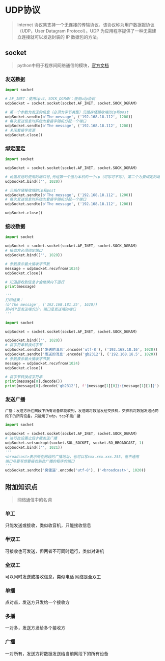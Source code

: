 # UDP协议

> Internet 协议集支持一个无连接的传输协议，该协议称为用户数据报协议（UDP，User Datagram Protocol）。UDP 为应用程序提供了一种无需建立连接就可以发送封装的 IP 数据包的方法。

## socket

> python中用于程序间网络通信的模块，[官方文档](https://docs.python.org/zh-cn/3/library/socket.html?highlight=socket)

### 发送数据

```py
import socket

# AF_INET：使用ipv4，SOCK_DGRAM：使用udp协议
udpSocket = socket.socket(socket.AF_INET, socket.SOCK_DGRAM)

# 第一个参数为发送的信息（必须为字节类型）元组存储接收端的ip和post
udpSocket.sendto(b'The message', ('192.168.18.112', 1200))
# 每次发送信息时系统为套接字随机分配一个端口
udpSocket.sendto(b'The message', ('192.168.18.112', 1200))
# 关闭套接字资源
udpSocket.close()

```

### 绑定固定

```py
import socket

udpSocket = socket.socket(socket.AF_INET, socket.SOCK_DGRAM)

# 设置发送时使用的端口号,元组第一个值为本机的一个ip（可写可不写），第二个为要绑定的端口号
udpSocket.bind(('', 1020))

# 元组存储接收端的ip和post
udpSocket.sendto(b'The message', ('192.168.18.112', 1200))
# 每次发送信息时系统为套接字随机分配一个端口
udpSocket.sendto(b'The message', ('192.168.18.112', 1200))

udpSocket.close()


```

### 接收数据

```py
import socket

udpSocket = socket.socket(socket.AF_INET, socket.SOCK_DGRAM)
# 接收方必须绑定端口
udpSocket.bind(('', 1020))

# 参数表示最大接收字节数
message = udpSocket.recvfrom(1024)
udpSocket.close()

# 知道接收到信息才会继续向下运行
print(message)

'''
打印结果：
(b'The message', ('192.168.181.25', 1020))
其中IP是发送端的IP，端口是发送端的端口
'''
```

```py
import socket

udpSocket = socket.socket(socket.AF_INET, socket.SOCK_DGRAM)

udpSocket.bind(('', 1020))
# 将字符串转换成字节
udpSocket.sendto('发送的消息'.encode('utf-8'), ('192.168.18.16', 1020))
udpSocket.sendto('发送的消息'.encode('gb2312'), ('192.168.18.5', 1020))
# 参数表示最大接收字节数
message = udpSocket.recvfrom(1024)
udpSocket.close()

# 将字节转换成字符串
print(message[0].decode())
print(message[0].decode('gb2312'), f'{message[1][0]}:{message[1][1]}')
```

### 发送广播

    广播：发送方所在网段下所有设备都能收到，发送端将数据发给交换机，交换机将数据发送给网段下的所有设备。只能用于udp，tcp不能广播
```py
import socket

udpSocket = socket.socket(socket.AF_INET, socket.SOCK_DGRAM)
# 进行此设置之后才能发送广播
udpSocket.setsockopt(socket.SOL_SOCKET, socket.SO_BROADCAST, 1)
udpSocket.bind(('', 1021))
'''
<broadcast>表示所在网段的广播地址，也可以写xxx.xxx.xxx.255，但不通用
端口号要写想要接收到此广播的程序的端口
'''
udpSocket.sendto('臭傻逼'.encode('utf-8'), ('<broadcast>', 1020))
```

## 附加知识点

> 网络通信中的名词

### 单工

只能发送或接收，类似收音机，只能接收信息

### 半双工

可接收也可发送，但两者不可同时运行，类似对讲机

### 全双工

可以同时发送或接收信息，类似电话
网络是全双工

### 单播

点对点，发送方只发给一个接收方

### 多播

一对多，发送方发给多个接收方

### 广播

一对所有，发送方将数据发送给当前网段下的所有设备
